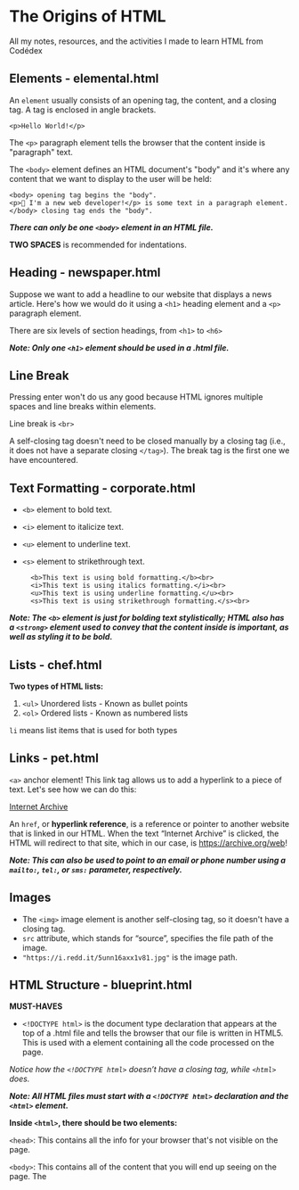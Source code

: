 # The Origins of HTML

 All my notes, resources, and the activities I made to learn HTML from Codédex

## Elements - elemental.html

An ``element`` usually consists of an opening tag, the content, and a closing tag. A tag is enclosed in angle brackets.

    <p>Hello World!</p>

The ``<p>`` paragraph element tells the browser that the content inside is "paragraph" text.

The ``<body>`` element defines an HTML document's "body" and it's where any content that we want to display to the user will be held:

    <body> opening tag begins the "body".
    <p>👋 I'm a new web developer!</p> is some text in a paragraph element.
    </body> closing tag ends the "body".

***There can only be one ``<body>`` element in an HTML file.***

**TWO SPACES** is recommended for indentations.

## Heading - newspaper.html

Suppose we want to add a headline to our website that displays a news article. Here's how we would do it using a ``<h1>`` heading element and a ``<p>`` paragraph element.

There are six levels of section headings, from ``<h1>`` to ``<h6>``

***Note: Only one ``<h1>`` element should be used in a .html file.***

## Line Break

Pressing enter won't do us any good because HTML ignores multiple spaces and line breaks within elements.

Line break is ``<br>``

A self-closing tag doesn't need to be closed manually by a closing tag (i.e., it does not have a separate closing ``</tag>``). The break tag is the first one we have encountered.

## Text Formatting - corporate.html

- ``<b>`` element to bold text.
- ``<i>`` element to italicize text.
- ``<u>`` element to underline text.
- ``<s>`` element to strikethrough text.

        <b>This text is using bold formatting.</b><br>
        <i>This text is using italics formatting.</i><br>
        <u>This text is using underline formatting.</u><br>
        <s>This text is using strikethrough formatting.</s><br>

***Note: The ``<b>`` element is just for bolding text stylistically; HTML also has a ``<strong>`` element used to convey that the content inside is important, as well as styling it to be bold.***

## Lists - chef.html

**Two types of HTML lists:**

1. ``<ul>`` Unordered lists - Known as bullet points
2. ``<ol>`` Ordered lists - Known as numbered lists

``li`` means list items that is used for both types

## Links - pet.html

``<a>`` anchor element! This link tag allows us to add a hyperlink to a piece of text. Let's see how we can do this:

<a href="https://archive.org/web">Internet Archive</a>

An ``href``, or **hyperlink reference**, is a reference or pointer to another website that is linked in our HTML. When the text “Internet Archive” is clicked, the HTML will redirect to that site, which in our case, is https://archive.org/web!

***Note: This can also be used to point to an email or phone number using a ``mailto:``, ``tel:``, or ``sms:`` parameter, respectively.***

## Images

- The ``<img>`` image element is another self-closing tag, so it doesn't have a closing tag.
- ``src`` attribute, which stands for “source”, specifies the file path of the image.
- ``"https://i.redd.it/5unn16axx1v81.jpg"`` is the image path.

## HTML Structure - blueprint.html

**MUST-HAVES**
- ``<!DOCTYPE html>`` is the document type declaration that appears at the top of a .html file and tells the browser that our file is written in HTML5. This is used with a <html> element containing all the code processed on the page.

*Notice how the ``<!DOCTYPE html>`` doesn’t have a closing tag, while ``<html>`` does.*

***Note: All HTML files must start with a ``<!DOCTYPE html>`` declaration and the ``<html>`` element.***

**Inside ``<html>``, there should be two elements:**

``<head>``: This contains all the info for your browser that's not visible on the page.

``<body>``: This contains all of the content that you will end up seeing on the page.
The <title> element goes in the <head> and assigns text to the tab in our browser.

     <!DOCTYPE html>
     <html>
       <head>
         <title>Codédex | Start your coding adventure ⋆˙⟡</title>
       </head>
       <body>
         Code goes here
       </body>
     </html>

## Parents & Children - family_tree.html

Most individual elements can be parents with one or more child elements.

Here are some relationships:

- ``<head>`` and ``<body>`` are children of ``<html>``.
- ``<title>`` is the child of ``<head>``.
- ``<i>`` is child of ``<p>`` and grandkid of ``<body>``.

Elements can also be **siblings** if they share a direct parent element. Take this unordered list, for instance:

    <body>
      <ul>
        <li>🍄 Mario</li>
        <li>🐢 Luigi</li>
      </ul>
    </body>

The two ``<li>`` elements are siblings because both are children of the same parent, the ``<ul>`` element.

## Comments - craigslists.html

Everything surrounded by the ``<!--`` and ``-->`` comment markers is ignored and not rendered on the browser:

    <!-- I am a comment. -->
    <p>And I'm not a comment!</p>

## In-Line vs. Multi-line''

**In-Line**

    <p>This text is visible. <!-- But this is not. --></p>

**Multi-Line**

    <!--
      This is also a comment.
    -->

## Attributes - wiki_article.html

**Attributes** are additional settings that we can use to customize an element.

They are usually name/value pairs, like ``name="value"``, where the name and value are separated by an equals sign:

    <element name="value">Content</element>

The ``name`` indicates the attribute we are setting for our element.
The ``"value"`` for our attribute is surrounded by ``"`` double quotes.

If we want to use **lowercase letters** instead:

    <ol type="a">
      <li>Power ⚡</li>
      <li>Courage 🔥</li>
      <li>Wisdom 🦉</li>
    </ol>

Or, if want to use **Roman numerals**:

    <ol type="i">
      <li>Power ⚡</li>
      <li>Courage 🔥</li>
      <li>Wisdom 🦉</li>
    </ol>

For uppercase list item types for letters and Roman numerals, use type="A" and type="I", respectively.

### Attributes in ``<img>``

    <img alt="8-bit sprite of person using a laptop" src="https://www.codedex.io/images/tier1.png">

- The ``<img>`` element uses the ``src`` attribute to specify the file path of an image.
- The ``alt`` text is displayed instead! This allows assistive devices to read our text and describe the image.

### Attributes in ``<a>``

    <a href="https://www.codedex.io/">Codédex.io</a>
    <a href="https://www.codedex.io/" target="_blank">Codédex.io</a>
    
- The ``href`` attribute is where we add a URL that can be visited when the hyperlinked text is clicked.
- We can also use the ``target`` attribute and set it to ``"_blank"`` to visit the URL on a separate tab on our browser:

## Classes and IDs - lorem_ipsum.html

``class`` and ``id`` are used for **labeling** elements.

An element can be assigned multiple class values in the form of a **space-separated list**:

    <p class="first-value second-value third-value">Hello, World</p>

Each element can only have one ``id`` value with no spaces. Every ``id`` value should be unique in the entire page:

    <p id="value">Hello, World</p>

Additionally, ``id`` can be *used to link to another part of the same page*, such as the heading! This can be matched with an ``<a>`` anchor element's ``href`` attribute via a ``#`` hashtag symbol, followed by the identifier used for the ``id``:

    <a href="#medellin">Link to Medellín</a>
    
    <h2 class="city" id="medellin">Medellín 🇨🇴</h2>

Lastly, where only one ``id`` can be assigned to a single element, a ``class`` can be assigned to many:

    <h2 class="city" id="medellin">Medellín 🇨🇴</h2>
    <h2 class="city" id="libson">Lisbon 🇵🇹</h2>
    <h2 class="city" id="bali">Bali 🇮🇩</h2>

The values for the ``class`` and ``id`` attributes must always be lowercase. If their name is made of multiple words, they should be separated by dashes ``-``

***Note: A good way to remember class vs id is... there can be multiple students in a class, but each student should have an unique id. 💡***

## Division

``<div>`` is a way to create sections for a page

The ``<div>`` element is kind of like a generic container with no particular meaning. This element and the ``class`` and ``id`` attributes can go hand in hand.

The ``<div>`` element is used to group content and be labeled by the ``class`` and ``id`` attributes.

    <div class="page-section" id="about-me">
      <h2>About Me</h2>
      <p>Ness is an aspiring web developer!</p>
    </div>
    
    <div class="page-section" id="social-media">
      <h2>Social:</h2>
      <ul>
        <li>GitHub</li>
        <li>Twitter</li>
        <li>LinkedIn</li>
      </ul>
    </div>

